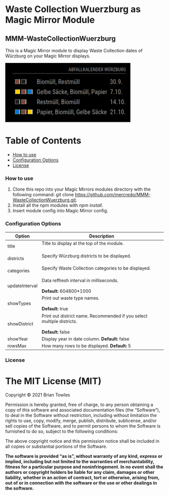 # Waste Collection Wuerzburg as Magic Mirror Module
## MMM-WasteCollectionWuerzburg

This is a Magic Mirror module to display Waste Collection dates of Würzburg on your Magic Mirror displays.

![Screenshot](mmm-wastecollectionwuerzburg.png)

# Table of Contents
* [How to use](#how-to-use)
* [Configuration Options](#configuration-options)
* [License](#license)    

### How to use
1. Clone this repo into your Magic Mirrors modules directory with the following command: git clone https://github.com/mercredo/MMM-WasteCollectionWuerzburg.git.
2. Install all the npm modules with *npm install*.
3. Insert module config into Magic Mirror config.

### Configuration Options
| Option | Description |
|---|---|
| title | Title to display at the top of the module. <br><br> |
| districts | Specify Würzburg districts to be displayed. <br><br> |
| categories | Specify Waste Collection categories to be displayed. <br><br> |
| updateInterval | Data reffresh interval in milliseconds. <br><br> **Default:** 604800*1000 |
| showTypes | Print out waste type names. <br><br> **Default:** true |
| showDistrict | Print out district name. Recommended if you select multiple districts. <br><br> **Default:** false |
| showYear | Display year in date column. **Default:** false |
| rowsMax | How many rows to be displayed. **Default:** 5 

### License
The MIT License (MIT)
=====================

Copyright © 2021 Brian Towles

Permission is hereby granted, free of charge, to any person
obtaining a copy of this software and associated documentation
files (the “Software”), to deal in the Software without
restriction, including without limitation the rights to use,
copy, modify, merge, publish, distribute, sublicense, and/or sell
copies of the Software, and to permit persons to whom the
Software is furnished to do so, subject to the following
conditions:

The above copyright notice and this permission notice shall be
included in all copies or substantial portions of the Software.

**The software is provided “as is”, without warranty of any kind, express or implied, including but not limited to the warranties of merchantability, fitness for a particular purpose and noninfringement. In no event shall the authors or copyright holders be liable for any claim, damages or other liability, whether in an action of contract, tort or otherwise, arising from, out of or in connection with the software or the use or other dealings in the software.**


